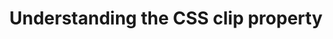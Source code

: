 ---
title: Understanding the CSS clip property
layout: none
codrops: http://tympanus.net/codrops/2013/01/16/understanding-the-css-clip-property/
---
